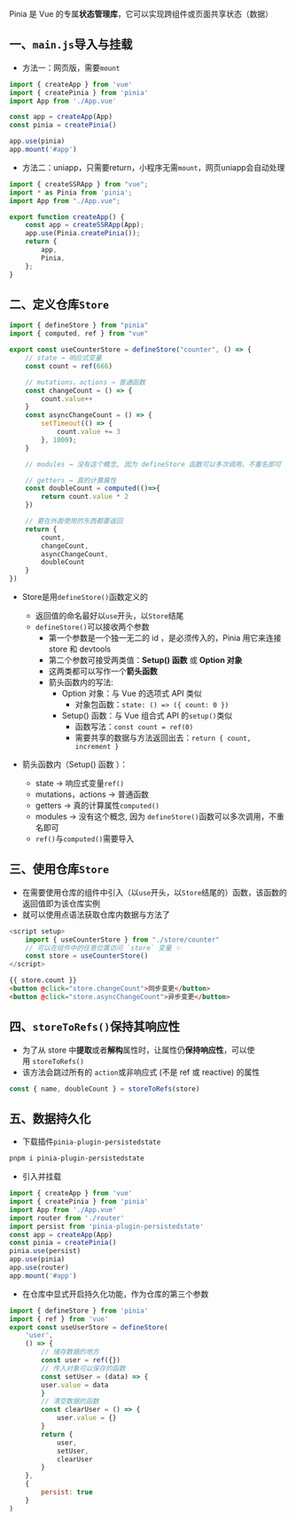 Pinia 是 Vue 的专属**状态管理库**，它可以实现跨组件或页面共享状态（数据）

## 一、`main.js`导入与挂载

- 方法一：网页版，需要`mount`
```js hl:2,6,8 
import { createApp } from 'vue'
import { createPinia } from 'pinia'
import App from './App.vue'

const app = createApp(App)
const pinia = createPinia()

app.use(pinia)
app.mount('#app')
```

- 方法二：uniapp，只需要return，小程序无需`mount`，网页uniapp会自动处理
```js hl:2,7,10
import { createSSRApp } from "vue";
import * as Pinia from 'pinia';
import App from "./App.vue";

export function createApp() {
	const app = createSSRApp(App);
	app.use(Pinia.createPinia());
	return {
		app,
		Pinia,
	};
}
```


## 二、定义仓库`Store`

```js file:"src/store/counter.js"
import { defineStore } from "pinia"
import { computed, ref } from "vue"

export const useCounterStore = defineStore("counter", () => {
    // state → 响应式变量
    const count = ref(666)

    // mutations，actions → 普通函数
    const changeCount = () => {
        count.value++
    }
    const asyncChangeCount = () => {
        setTimeout(() => {
            count.value += 3
        }, 1000);
    }

    // modules → 没有这个概念, 因为 defineStore 函数可以多次调用，不重名即可

    // getters → 真的计算属性
    const doubleCount = computed(()=>{
        return count.value * 2
    })

    // 要在外面使用的东西都要返回
    return {
        count,
        changeCount,
        asyncChangeCount,
        doubleCount
    }
})
```

- Store是用`defineStore()`函数定义的
	- 返回值的命名最好以`use`开头，以`Store`结尾
	- `defineStore()`可以接收两个参数
		- 第一个参数是一个独一无二的 id ，是必须传入的，Pinia 用它来连接 store 和 devtools
		- 第二个参数可接受两类值：**Setup() 函数** 或 **Option 对象**
		- 这两类都可以写作一个**箭头函数**
		- 箭头函数内的写法:
			- Option 对象：与 Vue 的选项式 API 类似
				- 对象包函数：`state: () => ({ count: 0 })`
			- Setup() 函数：与 Vue 组合式 API 的`setup()`类似
				- 函数写法：`const count = ref(0)`
				- 需要共享的数据与方法返回出去：`return { count, increment }`

- 箭头函数内（Setup() 函数 ）：
	- state → 响应式变量`ref()`
	- mutations，actions → 普通函数
	- getters → 真的计算属性`computed()`
	- modules → 没有这个概念, 因为 `defineStore()`函数可以多次调用，不重名即可
	- `ref()`与`computed()`需要导入


## 三、使用仓库`Store`

- 在需要使用仓库的组件中引入（以`use`开头，以`Store`结尾的）函数，该函数的返回值即为该仓库实例
- 就可以使用点语法获取仓库内数据与方法了
```js
<script setup>
	import { useCounterStore } from "./store/counter"
	// 可以在组件中的任意位置访问 `store` 变量 ✨
	const store = useCounterStore()
</script>
```

```html
{{ store.count }}
<button @click="store.changeCount">同步变更</button>
<button @click="store.asyncChangeCount">异步变更</button>
```
## 四、`storeToRefs()`保持其响应性

- 为了从 store 中**提取**或者**解构**属性时，让属性仍**保持响应性**，可以使用 `storeToRefs()`
- 该方法会跳过所有的 `action`或非响应式 (不是 ref 或 reactive) 的属性

```js
const { name, doubleCount } = storeToRefs(store)
```

## 五、数据持久化

- 下载插件`pinia-plugin-persistedstate`
```bash
pnpm i pinia-plugin-persistedstate
```

- 引入并挂载
```js file:main.js hl:5,8
import { createApp } from 'vue'
import { createPinia } from 'pinia'
import App from './App.vue'
import router from './router'
import persist from 'pinia-plugin-persistedstate'
const app = createApp(App)
const pinia = createPinia()
pinia.use(persist)
app.use(pinia)
app.use(router)
app.mount('#app')
```

- 在仓库中显式开启持久化功能，作为仓库的第三个参数
```js hl:22-24
import { defineStore } from 'pinia'
import { ref } from 'vue'
export const useUserStore = defineStore(
	'user',
	() => {
		// 储存数据的地方
		const user = ref({})
		// 传入对象可以保存的函数
		const setUser = (data) => {
		user.value = data
		}
		// 清空数据的函数
		const clearUser = () => {
			user.value = {}
		}
		return {
			user,
			setUser,
			clearUser
		}
	},
	{
		persist: true
	}
)
```